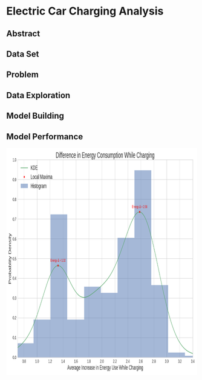 # Electric Car Charging Analysis

## Abstract

## Data Set

## Problem

## Data Exploration

## Model Building

## Model Performance

<img src="images/eda/dist_of_charging_vs_not.png" width="1000" height = "600" />
